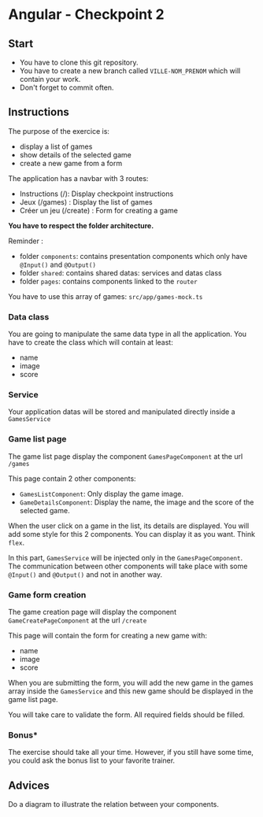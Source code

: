 # Angular - Checkpoint 2

## Start

- You have to clone this git repository.
- You have to create a new branch called `VILLE-NOM_PRENOM` which will contain your work.
- Don't forget to commit often.

## Instructions

The purpose of the exercice is:
- display a list of games
- show details of the selected game
- create a new game from a form

The application has a navbar with 3 routes:
- Instructions (/): Display checkpoint instructions
- Jeux (/games) : Display the list of games
- Créer un jeu (/create) : Form for creating a game

**You have to respect the folder architecture.**

Reminder :
- folder `components`: contains presentation components which only have `@Input()` and `@Output()`
- folder `shared`: contains shared datas: services and datas class
- folder `pages`: contains components linked to the `router`

You have to use this array of games: `src/app/games-mock.ts`

### Data class

You are going to manipulate the same data type in all the application. You have to create the class which will contain at least:
- name
- image
- score

### Service

Your application datas will be stored and manipulated directly inside a `GamesService`

### Game list page

The game list page display the component `GamesPageComponent` at the url `/games`

This page contain 2 other components:
- `GamesListComponent`: Only display the game image.
- `GameDetailsComponent`: Display the name, the image and the score of the selected game.

When the user click on a game in the list, its details are displayed. You will add some style for this 2 components. You can display it as you want. Think `flex`.

In this part,  `GamesService` will be injected only in the `GamesPageComponent`. The communication between other components will take place with some `@Input()` and `@Output()` and not in another way.

### Game form creation

The game creation page will display the component `GameCreatePageComponent` at the url `/create`

This page will contain the form for creating a new game with:
- name
- image
- score

When you are submitting the form, you will add the new game in the games array inside the `GamesService` and this new game should be displayed in the game list page.

You will take care to validate the form. All required fields should be filled.

### Bonus*

The exercise should take all your time. However, if you still have some time, you could ask the bonus list to your favorite trainer.

## Advices

Do a diagram to illustrate the relation between your components.
